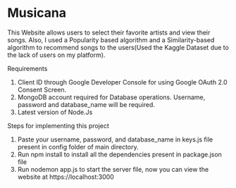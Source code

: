 # Musicana
This Website allows users to select their favorite artists and view their songs. Also, I used a Popularity based algorithm and a Similarity-based algorithm to recommend songs 
to the users(Used the Kaggle Dataset due to the lack of users on my platform).

Requirements
1. Client ID through Google Developer Console for using Google OAuth 2.0 Consent Screen.
2. MongoDB account required for Database operations. Username, password and database_name will be required.
3. Latest version of Node.Js 

Steps for implementing this project
1. Paste your username, password, and database_name in keys.js file present in config folder of main directory. 
2. Run npm install to install all the dependencies present in package.json file
3. Run nodemon app.js to start the server file, now you can view the website at https://localhost:3000
